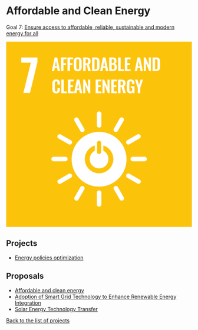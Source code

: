 # Affordable and Clean Energy

Goal 7: [Ensure access to affordable, reliable, sustainable and modern energy for all](https://sdgs.un.org/goals/goal7)

[![Goal 7](../images/sdgs/E-WEB-Goal-07.png)](https://sdgs.un.org/goals/goal7)

## Projects

- [Energy policies optimization](../projects/energy_policies.md)

## Proposals

- [Affordable and clean energy](../proposals/affordable_clean_energy.md)
- [Adoption of Smart Grid Technology to Enhance Renewable Energy Integration](../proposals/smart_grid.md)
- [Solar Energy Technology Transfer](../proposals/technology_transfer.md)

[Back to the list of projects](../README.md)